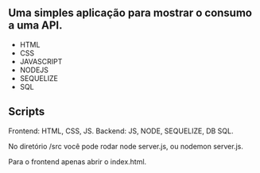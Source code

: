 ## Uma simples aplicação para mostrar o consumo a uma API.

 * HTML
 * CSS
 * JAVASCRIPT
 * NODEJS
 * SEQUELIZE
 * SQL
 
## Scripts

Frontend: HTML, CSS, JS.
Backend:  JS, NODE, SEQUELIZE, DB SQL.

No diretório /src você pode rodar node server.js, ou nodemon server.js.

Para o frontend apenas abrir o index.html.
